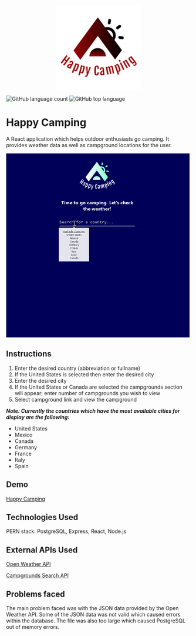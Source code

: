 <p align="center">
  <img width="230" height="230" src="client/public/logo2.png">
</p>

![GitHub language count](https://img.shields.io/github/languages/count/DavidHuerta11/happy-camping?style=flat-square)
![GitHub top language](https://img.shields.io/github/languages/top/DavidHuerta11/happy-camping?color=yellow&logo=javascript&style=flat-square)

# Happy Camping

A React application which helps outdoor enthusiasts go camping. 
It provides weather data as well as campground locations for the user.

<img width="500" height="500" src="client/src/img/Happy_Camping_Gif.gif">

## Instructions

1. Enter the desired country (abbreviation or fullname)
2. If the United States is selected then enter the desired city
3. Enter the desired city
4. If the United States or Canada are selected the campgrounds section will appear; enter number of campgrounds you wish to view
5. Select campground link and view the campground

***Note: Currently the countries which have the most available cities for display are the following:***
- United States
- Mexico
- Canada
- Germany
- France
- Italy
- Spain

## Demo

[Happy Camping](https://happy-camping.herokuapp.com/)

## Technologies Used

PERN stack: PostgreSQL, Express, React, Node.js

## External APIs Used

[Open Weather API](https://openweathermap.org/api)

[Campgrounds Search API](https://developer.active.com/docs/read/Campground_Search_API)

## Problems faced
 
The main problem faced was with the JSON data provided by the Open Weather API. Some of the JSON data was not valid which caused errors within the database. The file was also too large which caused PostgreSQL out of memory errors.



